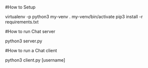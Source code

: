 #How to Setup

virtualenv -p python3 my-venv
. my-venv/bin/activate
pip3 install -r requirements.txt




#How to run Chat server

python3 server.py




#How to run a Chat client

python3 client.py [username]
